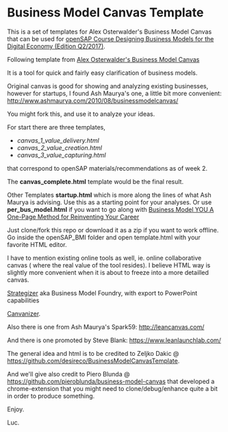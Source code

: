 Business Model Canvas Template
==============================

This is a set of templates for Alex Osterwalder's Business Model Canvas that can be used for [openSAP Course Designing Business Models for the Digital Economy (Edition Q2/2017)](https://open.sap.com/courses/bmi1/).

Following template from [Alex Osterwalder's Business Model Canvas](http://www.businessmodelgeneration.com/canvas)

It is a tool for quick and fairly easy clarification of business models.

Original canvas is good for showing and analyzing existing businesses, however for startups, I found Ash Maurya's one, a little bit more convenient:
http://www.ashmaurya.com/2010/08/businessmodelcanvas/

You might fork this, and use it to analyze your ideas.

For start there are three templates, 

- *canvas_1_value_delivery.html*
- *canvas_2_value_creation.html*
- *canvas_3_value_capturing.html*

that correspond to openSAP materials/recommendations as of week 2. 

The **canvas_complete.html** template would be the final result.

Other Templates **startup.html** which is more along the lines of what Ash Maurya is advising. Use this as a starting point for your analyses.
Or use **per_bus_model.html** if you want to go along with [Business Model YOU A One-Page Method for Reinventing Your Career](http://businessmodelyou.com/)

Just clone/fork this repo or download it as a zip if you want to work offline.
Go inside the openSAP_BMI folder and open template.html with your favorite HTML editor.

I have to mention existing online tools as well, ie. online collaborative canvas ( where the real value of the tool resides). I believe HTML way is slightly more convenient when it is about to freeze into a more detailled canvas.

[Strategizer](https://strategyzer.com) aka Business Model Foundry, with export to PowerPoint capabilities

[Canvanizer](https://canvanizer.com).

Also there is one from Ash Maurya's Spark59:
http://leancanvas.com/

And there is one promoted by Steve Blank:
https://www.leanlaunchlab.com/

The general idea and html is to be credited to Zeljko Dakic @ 
https://github.com/desireco/BusinessModelCanvasTemplate. 

And we'll give also credit to Piero Blunda @ https://github.com/pieroblunda/business-model-canvas that developed a chrome-extension that you might need to clone/debug/enhance quite a bit in order to produce something.

Enjoy.

Luc.
